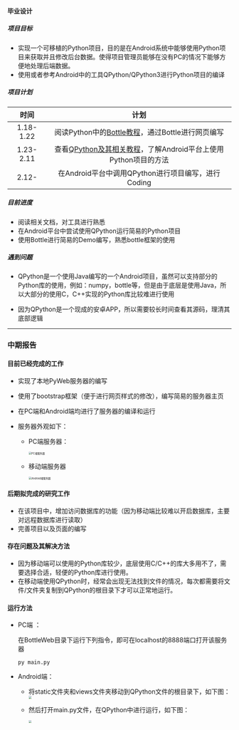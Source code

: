#### 毕业设计 

##### 项目目标

- 实现一个可移植的Python项目，目的是在Android系统中能够使用Python项目来获取并且修改后台数据。使得项目管理员能够在没有PC的情况下能够方便地处理后端数据。
- 使用或者参考Android中的工具QPython/QPython3进行Python项目的编译

##### 项目计划

|   时间    |                             计划                             |
| :-------: | :----------------------------------------------------------: |
| 1.18-1.22 | 阅读Python中的[Bottle教程](http://www.bottlepy.org/docs/dev/index.html)，通过Bottle进行网页编写 |
| 1.23-2.11 | 查看[QPython及其相关教程](https://github.com/qpython-android/qpython)，了解Android平台上使用Python项目的方法 |
|   2.12-   |      在Android平台中调用QPython进行项目编写，进行Coding      |

##### 目前进度

+ 阅读相关文档，对工具进行熟悉
+ 在Android平台中尝试使用QPython运行简易的Python项目
+ 使用Bottle进行简易的Demo编写，熟悉bottle框架的使用



##### 遇到问题

- QPython是一个使用Java编写的一个Android项目，虽然可以支持部分的Python库的使用，例如：numpy，bottle等，但是由于底层是使用Java，所以大部分的使用C，C++实现的Python库比较难进行使用

- 因为QPython是一个现成的安卓APP，所以需要较长时间查看其源码，理清其底部逻辑

  

***

### 中期报告

#### 目前已经完成的工作

- 实现了本地PyWeb服务器的编写

- 使用了bootstrap框架（便于进行网页样式的修改），编写简易的服务器主页

- 在PC端和Android端均进行了服务器的编译和运行

- 服务器外观如下：

  - PC端服务器：

    <img src="D:\用户\Desktop\graduationDesign3_8\GraduationDesign\BottleWeb\src\pc_test.png" alt="PC端服务器" style="zoom:40%;" />

  - 移动端服务器

    <img src="D:\用户\Desktop\graduationDesign3_8\GraduationDesign\BottleWeb\src\android_test.png" alt="Android端服务器" style="zoom:40%;" />

#### 后期拟完成的研究工作

- 在该项目中，增加访问数据库的功能（因为移动端比较难以开启数据库，主要对远程数据库进行读取）
- 完善项目以及页面的编写

#### 存在问题及其解决方法

- 因为移动端可以使用的Python库较少，底层使用C/C++的库大多用不了，需要选择合适，轻便的Python库进行使用。
- 在移动端使用QPython时，经常会出现无法找到文件的情况，每次都需要将文件/文件夹复制到QPython的根目录下才可以正常地运行。



#### 运行方法

- PC端 ：

  在BottleWeb目录下运行下列指令，即可在localhost的8888端口打开该服务器

  ```
  py main.py
  ```

- Android端：

  - 将static文件夹和views文件夹移动到QPython文件的根目录下，如下图：
    	<img src="D:\用户\Desktop\graduationDesign3_8\GraduationDesign\BottleWeb\src\sample.png" style="zoom:40%;" />

  - 然后打开main.py文件，在QPython中进行运行，如下图：

    <img src="D:\用户\Desktop\graduationDesign3_8\GraduationDesign\BottleWeb\src\run.png" style="zoom:40%;" />

